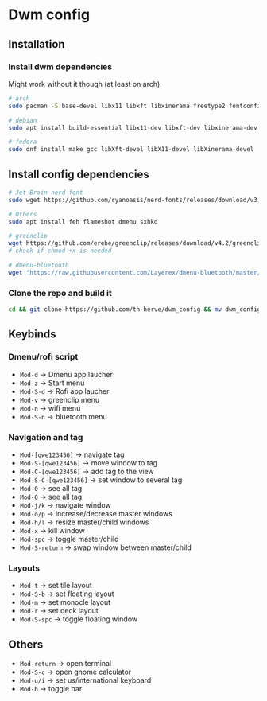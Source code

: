 # Dwm config
## Installation

### Install dwm dependencies

Might work without it though (at least on arch).

```bash
# arch
sudo pacman -S base-devel libx11 libxft libxinerama freetype2 fontconfig

# debian
sudo apt install build-essential libx11-dev libxft-dev libxinerama-dev libfreetype6-dev libfontconfig1-dev

# fedora
sudo dnf install make gcc libXft-devel libX11-devel libXinerama-devel
```
## Install config dependencies

```bash
# Jet Brain nerd font
sudo wget https://github.com/ryanoasis/nerd-fonts/releases/download/v3.1.1/JetBrainsMono.zip && sudo unzip JetBrainsMono.zip -d /usr/share/fonts && rm -f JetBrainsMono.zip

# Others
sudo apt install feh flameshot dmenu sxhkd

# greenclip
wget https://github.com/erebe/greenclip/releases/download/v4.2/greenclip && sudo mv greenclip /usr/local/bin/ 
# check if chmod +x is needed

# dmenu-bluetooth
wget "https://raw.githubusercontent.com/Layerex/dmenu-bluetooth/master/dmenu-bluetooth" && sudo install dmenu-bluetooth /usr/local/bin
```
### Clone the repo and build it

```bash
cd && git clone https://github.com/th-herve/dwm_config && mv dwm_config .dwm && cd .dwm && sudo ./make.sh
```

## Keybinds

### Dmenu/rofi script

- `Mod-d` -> Dmenu app laucher
- `Mod-z` -> Start menu
- `Mod-S-d` -> Rofi app laucher
- `Mod-v` -> greenclip menu
- `Mod-n` -> wifi menu
- `Mod-S-n` -> bluetooth menu

### Navigation and tag
 
- `Mod-[qwe123456]` -> navigate tag
- `Mod-S-[qwe123456]` -> move window to tag
- `Mod-C-[qwe123456]` -> add tag to the view
- `Mod-S-C-[qwe123456]` -> set window to several tag
- `Mod-0` -> see all tag
- `Mod-0` -> see all tag
- `Mod-j/k` -> navigate window
- `Mod-o/p` -> increase/decrease master windows
- `Mod-h/l` -> resize master/child windows
- `Mod-x` -> kill window
- `Mod-spc` -> toggle master/child
- `Mod-S-return` -> swap window between master/child
 
### Layouts

- `Mod-t` -> set tile layout
- `Mod-S-b` -> set floating layout
- `Mod-m` -> set monocle layout
- `Mod-r` -> set deck layout
- `Mod-S-spc` -> toggle floating window

## Others

- `Mod-return` -> open terminal
- `Mod-S-c` -> open gnome calculator
- `Mod-u/i` -> set us/international keyboard
- `Mod-b` -> toggle bar
